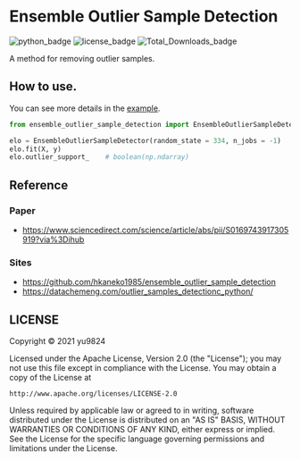 # Ensemble Outlier Sample Detection
![python_badge](https://img.shields.io/pypi/pyversions/ensemble-outlier-sample-detection)
![license_badge](https://img.shields.io/pypi/l/ensemble-outlier-sample-detection)
![Total_Downloads_badge](https://pepy.tech/badge/ensemble-outlier-sample-detection)

A method for removing outlier samples.

## How to use.
You can see more details in the [example](https://github.com/yu9824/ensemble_outlier_sample_detection/tree/main/example).
```python
from ensemble_outlier_sample_detection import EnsembleOutlierSampleDetector

elo = EnsembleOutlierSampleDetector(random_state = 334, n_jobs = -1)
elo.fit(X, y)
elo.outlier_support_    # boolean(np.ndarray)
```

## Reference
### Paper
* https://www.sciencedirect.com/science/article/abs/pii/S0169743917305919?via%3Dihub

### Sites
* https://github.com/hkaneko1985/ensemble_outlier_sample_detection
* https://datachemeng.com/outlier_samples_detectionc_python/


## LICENSE
Copyright © 2021 yu9824

Licensed under the Apache License, Version 2.0 (the "License");
you may not use this file except in compliance with the License.
You may obtain a copy of the License at

    http://www.apache.org/licenses/LICENSE-2.0

Unless required by applicable law or agreed to in writing, software
distributed under the License is distributed on an "AS IS" BASIS,
WITHOUT WARRANTIES OR CONDITIONS OF ANY KIND, either express or implied.
See the License for the specific language governing permissions and
limitations under the License.